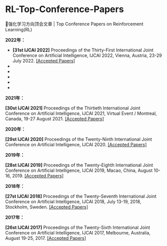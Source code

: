 # RL-Top-Conference-Papers
🔨强化学习方向顶会文章 | Top Conference Papers on Reinforcement Learning(RL)



**2022年：**

- **[31st IJCAI 2022]** Proceedings of the Thirty-First International Joint Conference on Artificial Intelligence, IJCAI 2022, Vienna, Austria, 23-29 July 2022. [[Accepted Papers]](./2022/2022-IJCAI)
- <!--[**ICML2022** Accepted Papers](./2022/2022-ICML)（International Conference on Machine Learning, ICML）-->
- <!--[**AAAI2022** Accepted Papers](./2022/2022-AAAI)（AAAI Conference on Artificial Intelligence, AAAI）-->
- <!--**AAMAS2022** Accepted Papers（Autonomous Agents and Multi-Agent Systems, AAMAS）-->
- <!--**ICLR2022** Accepted Papers （International Conference on Learning Representations, ICLR）-->
- <!--**ICRA2022** Accepted Papers （IEEE InternationalConference on Robotics and Automation, ICRA）-->

**2021年：**

**[30st IJCAI 2021]** Proceedings of the Thirtieth International Joint Conference on Artificial Intelligence, IJCAI 2021, Virtual Event / Montreal, Canada, 19-27 August 2021. [[Accepted Papers]](./2021/2021-IJCAI)

**2020年：**

**[29st IJCAI 2020]** Proceedings of the Twenty-Ninth International Joint Conference on Artificial Intelligence, IJCAI 2020. [[Accepted Papers]](./2020/2020-IJCAI)

**2019年：**

**[28st IJCAI 2019]** Proceedings of the Twenty-Eighth International Joint Conference on Artificial Intelligence, IJCAI 2019, Macao, China, August 10-16, 2019. [[Accepted Papers]](./2019/2019-IJCAI)

**2018年：**

**[27st IJCAI 2018]** Proceedings of the Twenty-Seventh International Joint Conference on Artificial Intelligence, IJCAI 2018, July 13-19, 2018, Stockholm, Sweden. [[Accepted Papers]](./2018/2018-IJCAI)

**2017年：**

**[26st IJCAI 2017]** Proceedings of the Twenty-Sixth International Joint Conference on Artificial Intelligence, IJCAI 2017, Melbourne, Australia, August 19-25, 2017. [[Accepted Papers]](./2017/2017-IJCAI)

